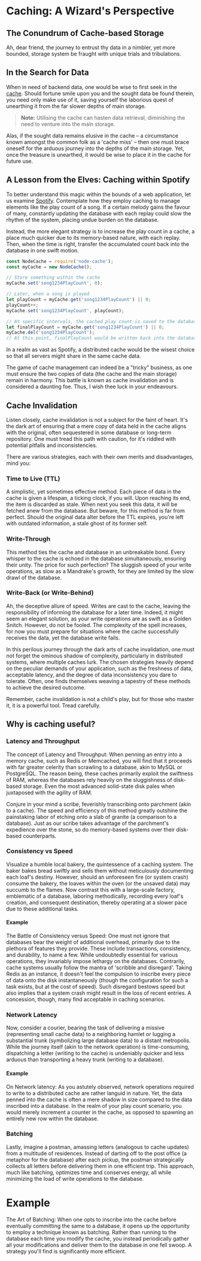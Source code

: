 # Caching: A Wizard's Perspective

## The Conundrum of Cache-based Storage

Ah, dear friend, the journey to entrust thy data in a nimbler, yet more bounded, storage system be fraught with unique trials and tribulations.

## In the Search for Data

When in need of backend data, one would be wise to first seek in the [cache](<https://en.wikipedia.org/wiki/Cache_(computing)>). Should fortune smile upon you and the sought data be found therein, you need only make use of it, saving yourself the laborious quest of unearthing it from the far slower depths of main storage.

> **Note:** Utilising the cache can hasten data retrieval, diminishing the need to venture into the main storage.

Alas, if the sought data remains elusive in the cache – a circumstance known amongst the common folk as a 'cache miss' – then one must brace oneself for the arduous journey into the depths of the main storage. Yet, once the treasure is unearthed, it would be wise to place it in the cache for future use.

## A Lesson from the Elves: Caching within Spotify

To better understand this magic within the bounds of a web application, let us examine [Spotify](https://www.spotify.com). Contemplate how they employ caching to manage elements like the play count of a song. If a certain melody gains the favour of many, constantly updating the database with each replay could slow the rhythm of the system, placing undue burden on the database.

Instead, the more elegant strategy is to increase the play count in a cache, a place much quicker due to its memory-based nature, with each replay. Then, when the time is right, transfer the accumulated count back into the database in one swift motion.

```javascript
const NodeCache = require('node-cache');
const myCache = new NodeCache();

// Store something within the cache
myCache.set('song1234PlayCount', 0);

// Later, when a song is played
let playCount = myCache.get('song1234PlayCount') || 0;
playCount++;
myCache.set('song1234PlayCount', playCount);

// At specific intervals, the cached play count is saved to the database and the cache is cleared
let finalPlayCount = myCache.get('song1234PlayCount') || 0;
myCache.del('song1234PlayCount');
// At this point, finalPlayCount would be written back into the database
```

In a realm as vast as Spotify, a distributed cache would be the wisest choice so that all servers might share in the same cache data.

The game of cache management can indeed be a "tricky" business, as one must ensure the two copies of data (the cache and the main storage) remain in harmony. This battle is known as cache invalidation and is considered a daunting foe. Thus, I wish thee luck in your endeavours.

## Cache Invalidation

Listen closely, cache invalidation is not a subject for the faint of heart. It's the dark art of ensuring that a mere copy of data held in the cache aligns with the original, often sequestered in some database or long-term repository. One must tread this path with caution, for it's riddled with potential pitfalls and inconsistencies.

There are various strategies, each with their own merits and disadvantages, mind you:

### Time to Live (TTL)

A simplistic, yet sometimes effective method. Each piece of data in the cache is given a lifespan, a ticking clock, if you will. Upon reaching its end, the item is discarded as stale. When next you seek this data, it will be fetched anew from the database. But beware, for this method is far from perfect. Should the original data alter before the TTL expires, you're left with outdated information, a stale ghost of its former self.

### Write-Through

This method ties the cache and database in an unbreakable bond. Every whisper to the cache is echoed in the database simultaneously, ensuring their unity. The price for such perfection? The sluggish speed of your write operations, as slow as a Mandrake's growth, for they are limited by the slow drawl of the database.

### Write-Back (or Write-Behind)

Ah, the deceptive allure of speed. Writes are cast to the cache, leaving the responsibility of informing the database for a later time. Indeed, it might seem an elegant solution, as your write operations are as swift as a Golden Snitch. However, do not be fooled. The complexity of the spell increases, for now you must prepare for situations where the cache successfully receives the data, yet the database write fails.

In this perilous journey through the dark arts of cache invalidation, one must not forget the ominous shadow of complexity, particularly in distributed systems, where multiple caches lurk. The chosen strategies heavily depend on the peculiar demands of your application, such as the freshness of data, acceptable latency, and the degree of data inconsistency you dare to tolerate. Often, one finds themselves weaving a tapestry of these methods to achieve the desired outcome.

Remember, cache invalidation is not a child's play, but for those who master it, it is a powerful tool. Tread carefully.

## Why is caching useful?

### Latency and Throughput

The concept of Latency and Throughput: When penning an entry into a memory cache, such as Redis or Memcached, you will find that it proceeds with far greater celerity than scrawling to a database, akin to MySQL or PostgreSQL. The reason being, these caches primarily exploit the swiftness of RAM, whereas the databases rely heavily on the sluggishness of disk-based storage. Even the most advanced solid-state disk pales when juxtaposed with the agility of RAM.

Conjure in your mind a scribe, feverishly transcribing onto parchment (akin to a cache). The speed and efficiency of this method greatly outshine the painstaking labor of etching onto a slab of granite (a comparison to a database). Just as our scribe takes advantage of the parchment's expedience over the stone, so do memory-based systems over their disk-based counterparts.

### Consistency vs Speed

Visualize a humble local bakery, the quintessence of a caching system. The baker bakes bread swiftly and sells them without meticulously documenting each loaf's destiny. However, should an unforeseen fire (or system crash) consume the bakery, the loaves within the oven (or the unsaved data) may succumb to the flames. Now contrast this with a large-scale factory, emblematic of a database, laboring methodically, recording every loaf's creation, and consequent destination, thereby operating at a slower pace due to these additional tasks.

#### Example

The Battle of Consistency versus Speed: One must not ignore that databases bear the weight of additional overhead, primarily due to the plethora of features they provide. These include transactions, consistency, and durability, to name a few. While undoubtedly essential for various operations, they invariably impose lethargy on the databases. Contrarily, cache systems usually follow the mantra of 'scribble and disregard'. Taking Redis as an instance, it doesn't feel the compulsion to inscribe every piece of data onto the disk instantaneously (though the configuration for such a task exists, but at the cost of speed). Such disregard bestows speed but also implies that a system crash might result in the loss of recent entries. A concession, though, many find acceptable in caching scenarios.

### Network Latency

Now, consider a courier, bearing the task of delivering a missive (representing small cache data) to a neighboring hamlet or lugging a substantial trunk (symbolizing large database data) to a distant metropolis. While the journey itself (akin to the network operation) is time-consuming, dispatching a letter (writing to the cache) is undeniably quicker and less arduous than transporting a heavy trunk (writing to a database).

#### Example

On Network latency: As you astutely observed, network operations required to write to a distributed cache are rather languid in nature. Yet, the data penned into the cache is often a mere shadow in size compared to the data inscribed into a database. In the realm of your play count scenario, you would merely increment a counter in the cache, as opposed to spawning an entirely new row within the database.

### Batching

Lastly, imagine a postman, amassing letters (analogous to cache updates) from a multitude of residences. Instead of darting off to the post office (a metaphor for the database) after each pickup, the postman strategically collects all letters before delivering them in one efficient trip. This approach, much like batching, optimizes time and conserves energy, all while minimizing the load of write operations to the database.

# Example

The Art of Batching: When one opts to inscribe into the cache before eventually committing the same to a database, it opens up the opportunity to employ a technique known as batching. Rather than running to the database each time you modify the cache, you instead periodically gather all your modifications and deliver them to the database in one fell swoop. A strategy you'll find is significantly more efficient.

```

```
